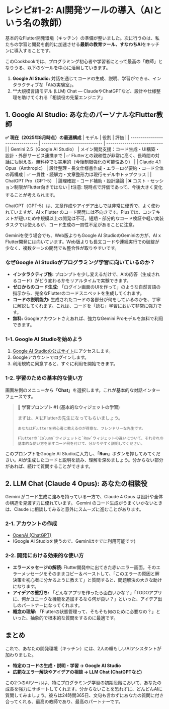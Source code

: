 # レシピ#1-2: AI開発ツールの導入（AIという名の教師）

基本的なFlutter開発環境（キッチン）の準備が整いました。次に行うのは、私たちの学習と開発を劇的に加速させる**最新の教育ツール、すなわちAI**をキッチンに導入することです。

このCookbookでは、プログラミング初心者や学習者にとって最高の「教師」となりうる、以下のツールを中心に活用していきます。

1.  **Google AI Studio:** 対話を通じてコードの生成、説明、学習ができる、インタラクティブな「AIの実験室」。
2.  **大規模言語モデル (LLM) Chat — ClaudeやChatGPTなど、設計や仕様整理を助けてくれる「相談役の先輩エンジニア」

## 1. Google AI Studio: あなたのパーソナルなFlutter教師

**✅ 現在（2025年8月時点）の最適構成**
| モデル                              | 役割                             | 評価                           |
| -------------------------------- | ------------------------------ | ---------------------------- |
| Gemini 2.5（Google AI Studio） | メイン開発支援：コード生成・UI構築・設計・外部サービス連携まで    | ✅  Flutterとの親和性が非常に高く、長時間の対話にも耐える。無料枠でも実用的（今後制限強化の可能性あり） |
| Claude 4.1 Opus（Anthropic）     | 設計整理・長文仕様書作成・エラーログ要約・コード全体の再構成 | ✅ 一貫性・読解力・文章整形力は現行モデル中トップクラス          |
| ChatGPT Pro（GPT-5）          | 論理確認・コード補助・設計議論              | ❌ コスト・セッション制限がFlutter向きではない  |
❗注意: 現時点で評価であって、今後大きく変化することが考えられます。

ChatGPT（GPT-5）は、文章作成やアイデア出しでは非常に優秀で、よく使われていますが、AI x Flutter のコード開発には不向きです。Plusでは、コンテキストが短いため中規模以上の開発は不可。短期・部分的なコード検証や軽い実装タスクでは使えるが、コード生成の一貫性不足があることに注意。

Geminiを使う場合でも、Web版よりもGoogle AI StudioのGeminiの方が、AI x Flutter開発には向いています。Web版よりも長文コードや連続実行での破綻が少なく、複数ターンの開発でも整合性が取りやすいです。

### なぜGoogle AI Studioがプログラミング学習に向いているのか？

*   **インタラクティブ性:** プロンプトを少し変えるだけで、AIの応答（生成されるコード）がどう変わるかをリアルタイムで実験できます。
*   **ゼロからのコード生成:** 「ログイン画面のUIを作って」のような自然言語の指示から、完全なFlutterのコードスニペットを生成してくれます。
*   **コードの説明能力:** 生成されたコードの各部分が何をしているのかを、丁寧に解説してくれます。これは、コードを「読む」学習において非常に強力です。
*   **無料:** Googleアカウントさえあれば、強力なGemini Proモデルを無料で利用できます。

### 1-1. Google AI Studioを始めよう

1.  [Google AI Studioの公式サイト](https://aistudio.google.com/)にアクセスします。
2.  Googleアカウントでログインします。
3.  利用規約に同意すると、すぐに利用を開始できます。

### 1-2. 学習のための基本的な使い方

画面左側のメニューから「**Chat**」を選択します。これが基本的な対話インターフェースです。

> **🤖 学習プロンプト #1 (基本的なウィジェットの学習)**
>
> まずは、AIにFlutterの先生になってもらいましょう。
> ```
> あなたはFlutterを初心者に教えるのが得意な、フレンドリーな先生です。
>
> Flutterの`Column`ウィジェットと`Row`ウィジェットの違いについて、それぞれの基本的な使い方を示すコード例を付けて、分かりやすく説明してください。
> ```

このプロンプトをGoogle AI Studioに入力し、「**Run**」ボタンを押してみてください。AIが生成したコードと説明を読み、理解を深めましょう。分からない部分があれば、続けて質問することができます。

## 2. LLM Chat (Claude 4 Opus): あなたの相談役

Gemini がコード生成に強みを持っている一方で、Claude 4 Opus は設計や全体の構造を見渡す力に優れています。
Gemini のコード生成がうまくいかないときは、Claude に相談してみると意外にスムーズに進むことがあります。

### 2-1. アカウントの作成

*   [OpenAI (ChatGPT)](https://chat.openai.com/)
*   (Google AI Studioを使うので、Geminiはすでに利用可能です)

### 2-2. 開発における効果的な使い方

*   **エラーメッセージの解読:** Flutter開発中に出てきた赤いエラー画面。そのエラーメッセージをそのままコピー＆ペーストして、「このエラーの原因と解決策を初心者に分かるように教えて」と質問すると、問題解決の大きな助けになります。
*   **アイデアの壁打ち:** 「どんなアプリを作ったら面白いかな？」「TODOアプリに、何かユニークな機能を追加するなら何が良い？」といった、アイデア出しのパートナーになってくれます。
*   **概念の理解:** 「Flutterの状態管理って、そもそも何のために必要なの？」といった、抽象的で根本的な質問をするのに最適です。

## まとめ

これで、あなたの開発環境（キッチン）には、2人の頼もしいAIアシスタントが加わりました。

*   **特定のコードの生成・説明・学習 → Google AI Studio**
*   **広範なエラー解決やアイデアの相談 → LLM Chat (ChatGPTなど)**

この2つのAIツールは、特にプログラミング学習の初期段階において、あなたの成長を強力にサポートしてくれます。分からないことを恐れずに、どんどんAIに質問してみましょう。彼らは24時間365日、文句も言わずにあなたの質問に付き合ってくれる、最高の教師であり、最高のパートナーです。